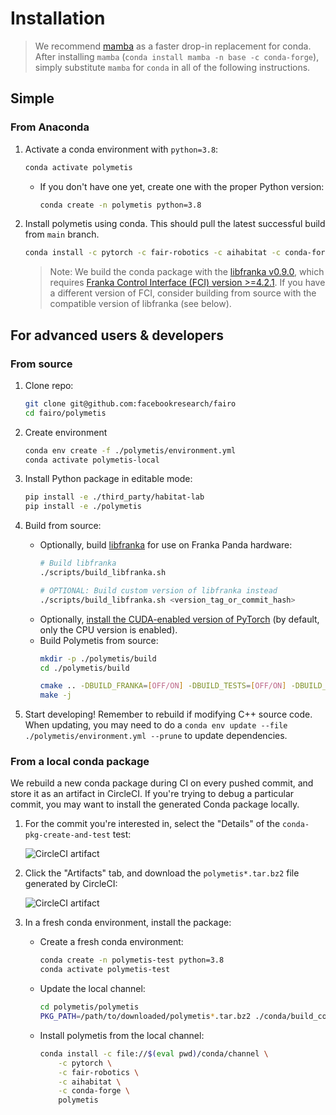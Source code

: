 # Installation

> We recommend [mamba](https://github.com/mamba-org/mamba) as a faster drop-in replacement for conda. After installing `mamba` (`conda install mamba -n base -c conda-forge`), simply substitute `mamba` for `conda` in all of the following instructions.

## Simple

### From Anaconda

1. Activate a conda environment with `python=3.8`:
    ```bash
    conda activate polymetis
    ```
    - If you don't have one yet, create one with the proper Python version:
       ```bash
       conda create -n polymetis python=3.8
       ```

1. Install polymetis using conda. This should pull the latest successful build from `main` branch.
    ```bash
    conda install -c pytorch -c fair-robotics -c aihabitat -c conda-forge polymetis
    ```
    > Note: We build the conda package with the [libfranka v0.9.0](https://github.com/frankaemika/libfranka/tree/0.9.0), which requires [Franka Control Interface (FCI) version >=4.2.1](https://frankaemika.github.io/docs/libfranka_changelog.html#id1). If you have a different version of FCI, consider building from source with the compatible version of libfranka (see below).

## For advanced users & developers

### From source

1. Clone repo:
    ```bash
    git clone git@github.com:facebookresearch/fairo
    cd fairo/polymetis
    ```

1. Create environment
    ```bash
    conda env create -f ./polymetis/environment.yml
    conda activate polymetis-local
    ```

1. Install Python package in editable mode:
    ```bash
    pip install -e ./third_party/habitat-lab
    pip install -e ./polymetis
    ```

1. Build from source:
    - Optionally, build [libfranka](https://frankaemika.github.io/docs/libfranka.html) for use on Franka Panda hardware:
        ```bash
        # Build libfranka
        ./scripts/build_libfranka.sh

        # OPTIONAL: Build custom version of libfranka instead
        ./scripts/build_libfranka.sh <version_tag_or_commit_hash>
        ```
    - Optionally, [install the CUDA-enabled version of PyTorch](https://pytorch.org/get-started/locally/) (by default, only the CPU version is enabled).
    - Build Polymetis from source:
        ```bash
        mkdir -p ./polymetis/build
        cd ./polymetis/build

        cmake .. -DBUILD_FRANKA=[OFF/ON] -DBUILD_TESTS=[OFF/ON] -DBUILD_DOCS=[OFF/ON]
        make -j
        ```

5. Start developing! Remember to rebuild if modifying C++ source code. When updating, you may need to do a `conda env update --file ./polymetis/environment.yml --prune` to update dependencies.

### From a local conda package

We rebuild a new conda package during CI on every pushed commit, and store it as an artifact in CircleCI. If you're trying to debug a particular commit, you may want to install the generated Conda package locally.

1. For the commit you're interested in, select the "Details" of the `conda-pkg-create-and-test` test:

    ![CircleCI artifact](img/circleci-check.png)

1. Click the "Artifacts" tab, and download the `polymetis*.tar.bz2` file generated by CircleCI:

    ![CircleCI artifact](img/circleci-artifact.png)

1. In a fresh conda environment, install the package:

    - Create a fresh conda environment:
        ```bash
        conda create -n polymetis-test python=3.8
        conda activate polymetis-test
        ```
    - Update the local channel:
        ```bash
        cd polymetis/polymetis
        PKG_PATH=/path/to/downloaded/polymetis*.tar.bz2 ./conda/build_conda_package.sh
        ```
    
    - Install polymetis from the local channel:
        ```bash
        conda install -c file://$(eval pwd)/conda/channel \
            -c pytorch \
            -c fair-robotics \
            -c aihabitat \
            -c conda-forge \
            polymetis
        ```
